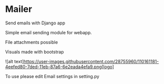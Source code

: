# Mailer
Send emails with Django app

Simple email sending module for webapp.

File attachments possible

Visuals made with bootstrap

![alt text]https://user-images.githubusercontent.com/28755960/110161181-4eefed80-7ded-11eb-87a6-6e2eada4efa9.png[logo]

To use please edit Email settings in setting.py
